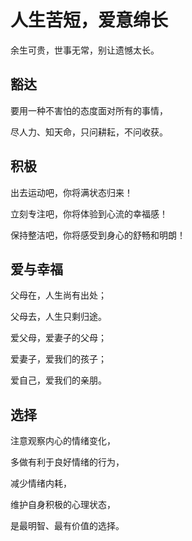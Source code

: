 # 人生苦短，爱意绵长


余生可贵，世事无常，别让遗憾太长。

<!--more-->

## 豁达

要用一种不害怕的态度面对所有的事情，

尽人力、知天命，只问耕耘，不问收获。

## 积极

出去运动吧，你将满状态归来！

立刻专注吧，你将体验到心流的幸福感！

保持整洁吧，你将感受到身心的舒畅和明朗！

## 爱与幸福

父母在，人生尚有出处；

父母去，人生只剩归途。

爱父母，爱妻子的父母；

爱妻子，爱我们的孩子；

爱自己，爱我们的亲朋。

## 选择

注意观察内心的情绪变化，

多做有利于良好情绪的行为，

减少情绪内耗，

维护自身积极的心理状态，

是最明智、最有价值的选择。
